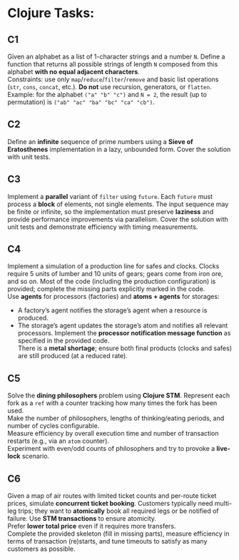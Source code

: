 # Clojure Tasks:

## C1
Given an alphabet as a list of 1-character strings and a number `N`. Define a function that returns all possible strings of length `N` composed from this alphabet **with no equal adjacent characters**.  
Constraints: use only `map`/`reduce`/`filter`/`remove` and basic list operations (`str`, `cons`, `concat`, etc.). **Do not** use recursion, generators, or `flatten`.  
Example: for the alphabet `("a" "b" "c")` and `N = 2`, the result (up to permutation) is `("ab" "ac" "ba" "bc" "ca" "cb")`.

## C2
Define an **infinite** sequence of prime numbers using a **Sieve of Eratosthenes** implementation in a lazy, unbounded form. Cover the solution with unit tests.

## C3
Implement a **parallel** variant of `filter` using `future`. Each `future` must process a **block** of elements, not single elements. The input sequence may be finite or infinite, so the implementation must preserve **laziness** and provide performance improvements via parallelism. Cover the solution with unit tests and demonstrate efficiency with timing measurements.

## C4
Implement a simulation of a production line for safes and clocks. Clocks require 5 units of lumber and 10 units of gears; gears come from iron ore, and so on. Most of the code (including the production configuration) is provided; complete the missing parts explicitly marked in the code.  
Use **agents** for processors (factories) and **atoms + agents** for storages:
- A factory’s agent notifies the storage’s agent when a resource is produced.
- The storage’s agent updates the storage’s atom and notifies all relevant processors.
Implement the **processor notification message function** as specified in the provided code.  
There is a **metal shortage**; ensure both final products (clocks and safes) are still produced (at a reduced rate).

## C5
Solve the **dining philosophers** problem using **Clojure STM**. Represent each fork as a `ref` with a counter tracking how many times the fork has been used.  
Make the number of philosophers, lengths of thinking/eating periods, and number of cycles configurable.  
Measure efficiency by overall execution time and number of transaction restarts (e.g., via an `atom` counter).  
Experiment with even/odd counts of philosophers and try to provoke a **live-lock** scenario.

## C6
Given a map of air routes with limited ticket counts and per-route ticket prices, simulate **concurrent ticket booking**. Customers typically need multi-leg trips; they want to **atomically** book all required legs or be notified of failure. Use **STM transactions** to ensure atomicity.  
Prefer **lower total price** even if it requires more transfers.  
Complete the provided skeleton (fill in missing parts), measure efficiency in terms of transaction (re)starts, and tune timeouts to satisfy as many customers as possible.
